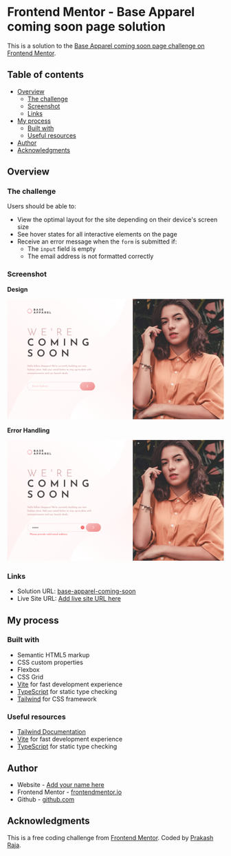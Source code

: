 # Frontend Mentor - Base Apparel coming soon page solution

This is a solution to the [Base Apparel coming soon page challenge on Frontend Mentor](https://www.frontendmentor.io/challenges/base-apparel-coming-soon-page-5d46b47f8db8a7063f9331a0). 

## Table of contents

- [Overview](#overview)
  - [The challenge](#the-challenge)
  - [Screenshot](#screenshot)
  - [Links](#links)
- [My process](#my-process)
  - [Built with](#built-with)
  - [Useful resources](#useful-resources)
- [Author](#author)
- [Acknowledgments](#acknowledgments)


## Overview

### The challenge

Users should be able to:

- View the optimal layout for the site depending on their device's screen size
- See hover states for all interactive elements on the page
- Receive an error message when the `form` is submitted if:
  - The `input` field is empty
  - The email address is not formatted correctly

### Screenshot

**Design**

![](/public/screenshots/01.png)

**Error Handling**

![](/public/screenshots/02.png)

### Links

- Solution URL: [base-apparel-coming-soon](https://github.com/prakashraja-0723/base-apparel-coming-soon)
- Live Site URL: [Add live site URL here](https://your-live-site-url.com)

## My process

### Built with

- Semantic HTML5 markup
- CSS custom properties
- Flexbox
- CSS Grid
- [Vite](https://vite.dev/) for fast development experience
- [TypeScript](https://www.typescriptlang.org/) for static type checking
- [Tailwind](https://tailwindcss.com/) for CSS framework

### Useful resources

- [Tailwind Documentation](https://tailwindcss.com/docs)
- [Vite](https://vitejs.dev/guide/features.html) for fast development experience
- [TypeScript](https://www.typescriptlang.org/) for static type checking

## Author

- Website - [Add your name here](https://www.your-site.com)
- Frontend Mentor - [frontendmentor.io](https://www.frontendmentor.io/profile/prakashraja-0723)
- Github - [github.com](https://github.com/prakashraja-0723)

## Acknowledgments

This is a free coding challenge from [Frontend Mentor](https://www.frontendmentor.io). Coded by [Prakash Raja](https://github.com/prakashraja-0723).
